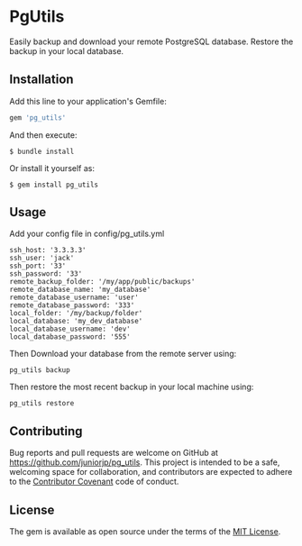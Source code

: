 # PgUtils

Easily backup and download your remote PostgreSQL database. Restore the backup in your local database.
## Installation

Add this line to your application's Gemfile:

```ruby
gem 'pg_utils'
```

And then execute:

    $ bundle install

Or install it yourself as:

    $ gem install pg_utils

## Usage

Add your config file in config/pg_utils.yml

    ssh_host: '3.3.3.3'
    ssh_user: 'jack'
    ssh_port: '33'
    ssh_password: '33'
    remote_backup_folder: '/my/app/public/backups'
    remote_database_name: 'my_database'
    remote_database_username: 'user'
    remote_database_password: '333'
    local_folder: '/my/backup/folder'
    local_database: 'my_dev_database'
    local_database_username: 'dev'
    local_database_password: '555'

Then Download your database from the remote server using:

    pg_utils backup
    
Then restore the most recent backup in your local machine using:
    
    pg_utils restore

## Contributing

Bug reports and pull requests are welcome on GitHub at https://github.com/juniorjp/pg_utils. This project is intended to be a safe, welcoming space for collaboration, and contributors are expected to adhere to the [Contributor Covenant](http://contributor-covenant.org) code of conduct.


## License

The gem is available as open source under the terms of the [MIT License](http://opensource.org/licenses/MIT).

